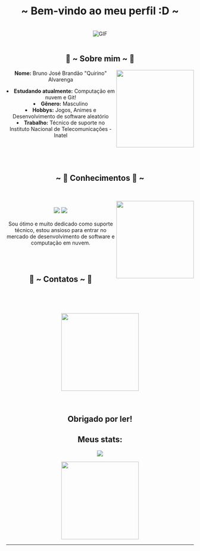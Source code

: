   <center>
<h1 align="center">~ Bem-vindo ao meu perfil :D ~</h1>
<br>
<div align="center">
<img alt="GIF" align="center" src="https://media4.giphy.com/media/R91S9qNaQI1Uw4LAt4/giphy.gif?cid=790b761118c94719ecd0733692ca4792c6e22066fcaab3d3&rid=giphy.gif">
</div>
      <br>

<div>
<h2 align="center"> 👾 ~ Sobre mim ~ 👾 </h2>
  <div align="center">
<img src="https://media4.giphy.com/media/hSRGblz6bOnav0v8zv/giphy.gif?cid=790b76116b59b1a6a8df16c4c362e08c473efa337cc92cfc&rid=giphy.gif&ct=g" align="right""width="390.5px" height="208.5px">
  </div>
 <b>Nome:</b> Bruno José Brandão "Quirino" Alvarenga

<p> </p>

<li>
<b>Estudando atualmente:</b> Computação em nuvem e Git!
</li>
<li>
<b>Gênero:</b> Masculino
</li>

<li>
<b>Hobbys:</b> Jogos, Animes e Desenvolvimento de software aleatório
</li>
<li>
<b>Trabalho:</b> Técnico de suporte no Instituto Nacional de Telecomunicações - Inatel

</li>

<br><br><br>
</div>

<div>
<h2 align="center">            ~ 📇 Conhecimentos 📇 ~</h2>
 <br>
<p>
  <div align="center">
<img src="https://media4.giphy.com/media/Yv8R5eJW7geOI4gCay/giphy.gif?cid=790b7611c6b6d6db63e164a30cede1913e4bc6a362657387&rid=giphy.gif&ct=g" "width="390.5px" height="208.5px" align="right">
  </div>
</div>
<div>
  <br>
 <img src="https://img.shields.io/badge/javascript%20-%23323330.svg?&style=for-the-badge&logo=javascript&logoColor=%23F7DF1E"/> <img src="https://img.shields.io/badge/git%20-%23F05033.svg?&style=for-the-badge&logo=git&logoColor=white"/> <br><br>
Sou ótimo e muito dedicado como suporte técnico, estou ansioso para entrar no mercado de desenvolvimento de software e computação em nuvem.
</p>
<br>
  <div>
  <br>
  <p> </p>
<h2 align="center">           📝 ~ Contatos ~ 📝</h2>
 <br>
                  <p>
 </br>
<p>
  <div align="center">
<img src="https://media3.giphy.com/media/1o9Z26h19Ck1cdr1TL/giphy.gif?cid=790b761132ae0e478760bd4c9d5f455af8151cacfe377af4&rid=giphy.gif&ct=g" height="208.5px" align="center">
<br>
  </div>
</div>
<div>
  <br>
  <br>

<div>
<h2 align="center"> Obrigado por ler! </h2>
    <h2 align="center"> Meus stats: </h2>


<div align="center"><img  src="https://github-readme-stats.vercel.app/api?username=brunoquirino14&&show_icons=true&theme=radical" /><p align="center" >  
  </a>
  </p>

<div align="center">
<img src="https://media4.giphy.com/media/C9GeN0Ft5WLOsW8Kmh/giphy.gif?cid=790b76115d5c5f8237e6bac143161302cfa6fe5e16c927f0&rid=giphy.gif&ct=g""width="390.5px" height="208.5px">
</div>
<hr>
</div>

